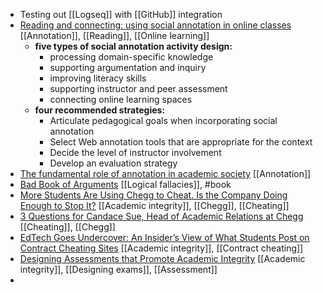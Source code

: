 - Testing out [[Logseq]] with [[GitHub]] integration
- [Reading and connecting: using social annotation in online classes](https://www.emerald.com/insight/content/doi/10.1108/ILS-04-2020-0117/full/html)
  [[Annotation]], [[Reading]], [[Online learning]]
	- **five types of social annotation activity design:**
		- processing domain-specific knowledge
		- supporting argumentation and inquiry
		- improving literacy skills
		- supporting instructor and peer assessment
		- connecting online learning spaces
	- **four recommended strategies:**
		- Articulate pedagogical goals when incorporating social annotation
		- Select Web annotation tools that are appropriate for the context
		- Decide the level of instructor involvement
		- Develop an evaluation strategy
- [The fundamental role of annotation in academic society](https://blogs.lse.ac.uk/impactofsocialsciences/2021/05/28/joining-the-great-conversation-the-fundamental-role-of-annotation-in-academic-society/)
  [[Annotation]]
- [Bad Book of Arguments](https://bookofbadarguments.com/)
  [[Logical fallacies]], #book
- [More Students Are Using Chegg to Cheat. Is the Company Doing Enough to Stop It?](https://www.edsurge.com/news/2021-02-23-more-students-are-using-chegg-to-cheat-is-the-company-doing-enough-to-stop-it) 
  [[Academic integrity]], [[Chegg]], [[Cheating]]
- [ 3 Questions for Candace Sue, Head of Academic Relations at Chegg](https://www.insidehighered.com/blogs/learning-innovation/3-questions-candace-sue-head-academic-relations-chegg) 
  [[Cheating]], [[Chegg]]
- [EdTech Goes Undercover: An Insider’s View of What Students Post on Contract Cheating Sites](https://edtechmagazine.com/higher/article/2021/04/edtech-goes-undercover-insiders-view-what-students-post-contract-cheating-sites-perfcon)
  [[Academic integrity]], [[Contract cheating]]
- [Designing Assessments that Promote Academic Integrity](https://academics.georgiasouthern.edu/cte/resources-2/designing-assessments-that-promote-academic-integrity/)
  [[Academic integrity]], [[Designing exams]], [[Assessment]]
-